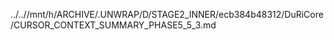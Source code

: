 ../..//mnt/h/ARCHIVE/.UNWRAP/D/STAGE2_INNER/ecb384b48312/DuRiCore/CURSOR_CONTEXT_SUMMARY_PHASE5_5_3.md